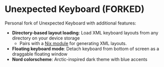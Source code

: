 # Unexpected Keyboard (FORKED)

Personal fork of Unexpected Keyboard with additional features:

- **Directory-based layout loading**: Load XML keyboard layouts from any directory on your device storage
  - Pairs with a [Nix module](https://github.com/harryaskham/collective-public/blob/main/modules/agnostic/unexpected-keyboard/default.nix) for generating XML layouts.
- **Floating keyboard mode**: Detach keyboard from bottom of screen as a draggable floating window  
- **Nord colorscheme**: Arctic-inspired dark theme with blue accents
